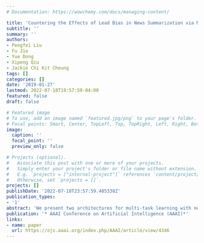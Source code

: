 ```yaml
---
# Documentation: https://wowchemy.com/docs/managing-content/

title: 'Countering the Effects of Lead Bias in News Summarization via Multi-Stage Training and Auxiliary Losses'
subtitle: ''
summary: ''
authors:
- Pengfei Liu
- Fu Jie
- Yue Dong
- Xipeng Qiu
- Jackie Chi Kit Cheung
tags: []
categories: []
date: '2019-01-27'
lastmod: 2022-07-18T19:57:59-04:00
featured: false
draft: false

# Featured image
# To use, add an image named `featured.jpg/png` to your page's folder.
# Focal points: Smart, Center, TopLeft, Top, TopRight, Left, Right, BottomLeft, Bottom, BottomRight.
image:
  caption: ''
  focal_point: ''
  preview_only: false

# Projects (optional).
#   Associate this post with one or more of your projects.
#   Simply enter your project's folder or file name without extension.
#   E.g. `projects = ["internal-project"]` references `content/project/deep-learning/index.md`.
#   Otherwise, set `projects = []`.
projects: []
publishDate: '2022-07-18T23:57:59.485338Z'
publication_types:
- '1'
abstract: 'We present two architectures for multi-task learning with neural sequence models. Our approach allows the relationships between different tasks to be learned dynamically, rather than using an ad-hoc pre-defined structure as in previous work. We adopt the idea from message-passing graph neural networks, and propose a general graph multi-task learning framework in which different tasks can communicate with each other in an effective and interpretable way. We conduct extensive experiments in text classification and sequence labelling to evaluate our approach on multi-task learning and transfer learning. The empirical results show that our models not only outperform competitive baselines, but also learn interpretable and transferable patterns across tasks.'
publication: '* AAAI Conference on Artificial Intelligence (AAAI)*'
links:
- name: paper
  url: https://ojs.aaai.org/index.php/AAAI/article/view/4346
---
```

